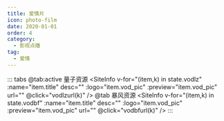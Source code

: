 ```yaml
---
title: 爱情片
icon: photo-film
date: 2020-01-01
order: 4
category:
  - 影视点播
tag:
  - 爱情
---
```


<ArtPlayer :src="state.src" :config="artPlayerConfig" />

::: tabs
@tab:active 量子资源
<SiteInfo v-for="(item,k) in state.vodlz" :name="item.title" desc="" :logo="item.vod_pic"
:preview="item.vod_pic" url="" @click="vodlzurl(k)" />
@tab 暴风资源
<SiteInfo v-for="(item,k) in state.vodbf" :name="item.title" desc="" :logo="item.vod_pic"
:preview="item.vod_pic" url="" @click="vodbfurl(k)" />
:::

<script setup lang="ts">
  import { artplayerPlaylist } from 'cps/artplayer-plugin-playlist'
  import { vod } from 'db'
  import { poster, Hls } from 'cps/artConst'
  import { useStorage } from '@vueuse/core'
  import { onMounted, nextTick, onDeactivated } from "vue";
  
  const state = useStorage(
    "vod-aqp",
    {
      src:"",
      vodlz: [],
      vodbf: [],
      PlayList: []
    }
  )
  
  onMounted(() => {
    nextTick(async () => {
      const lzcaiji = await vod.find({ "name": "lzcaiji-aqp" })
      const bfzy = await vod.find({ "name": "bfzy-aqp" })
      state.value.vodlz = lzcaiji.data
       state.value.vodbf = bfzy.data
      vodlzurl(0)
    })
  });
   const vodlzurl = (key) => {
    const { vodlz } = state.value
    state.value.PlayList =vodlz
    state.value.src = vodlz[key].url
  }
  const vodbfurl = (key) => {
    const { vodbf } = state.value
    state.value.PlayList =vodbf
    state.value.src = vodbf[key].url
  }
  const artPlayerConfig = {
    poster,
    fullscreen: true,
    fullscreenWeb: true,    
    autoplay: true,
    muted: true,
    type: "Hls",
    customType: { Hls },
    plugins: [
      artplayerPlaylist({
        autoNext: true,
        playlist: state.value.PlayList
      })
    ],
  }
</script>
